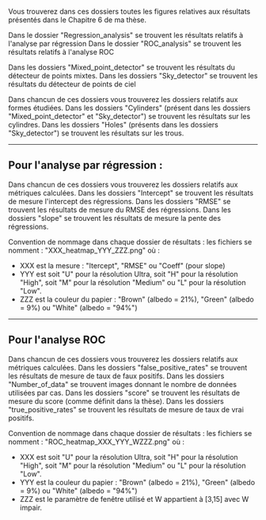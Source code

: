 Vous trouverez dans ces dossiers toutes les figures relatives aux résultats 
présentés dans le Chapitre 6 de ma thèse.

Dans le dossier "Regression_analysis" se trouvent les résultats relatifs à l'analyse par régression
Dans le dossier "ROC_analysis" se trouvent les résultats relatifs à l'analyse ROC

Dans les dossiers "Mixed_point_detector" se trouvent les résultats du détecteur de points mixtes.
Dans les dossiers "Sky_detector" se trouvent les résultats du détecteur de points de ciel

Dans chancun de ces dossiers vous trouverez les dossiers relatifs aux formes étudiées.
Dans les dossiers "Cylinders" (présent dans les dossiers "Mixed_point_detector" et "Sky_detector")
se trouvent les résultats sur les cylindres.
Dans les dossiers "Holes" (présents dans les dossiers "Sky_detector") se trouvent les résultats sur les trous.


----------------------------------------------------------------------------------------
Pour l'analyse par régression :
----------------------------------------------------------------------------------------
Dans chancun de ces dossiers vous trouverez les dossiers relatifs aux métriques calculées.
Dans les dossiers "Intercept" se trouvent les résultats de mesure l'intercept des régressions. 
Dans les dossiers "RMSE" se trouvent les résultats de mesure du RMSE des régressions. 
Dans les dossiers "slope" se trouvent les résultats de mesure la pente des régressions. 

Convention de nommage dans chaque dossier de résultats :
les fichiers se nomment :
"XXX_heatmap_YYY_ZZZ.png"
où :
- XXX est la mesure : "Itercept", "RMSE" ou "Coeff" (pour slope)
- YYY est soit "U" pour la résolution Ultra, soit "H" pour la résolution "High", soit "M" pour la résolution "Medium"
ou "L" pour la résolution "Low".
- ZZZ est la couleur du papier : "Brown" (albedo = 21%), "Green" (albedo = 9%) ou "White" (albedo = "94%")

----------------------------------------------------------------------------------------
Pour l'analyse ROC
----------------------------------------------------------------------------------------
Dans chancun de ces dossiers vous trouverez les dossiers relatifs aux métriques calculées.
Dans les dossiers "false_positive_rates" se trouvent les résultats de mesure de taux de faux positifs. 
Dans les dossiers "Number_of_data" se trouvent images donnant le nombre de données utilisées par cas.
Dans les dossiers "score" se trouvent les résultats de mesure du score (comme définit dans la thèse).
Dans les dossiers "true_positive_rates" se trouvent les résultats de mesure de taux de vrai positifs.

Convention de nommage dans chaque dossier de résultats :
les fichiers se nomment :
"ROC_heatmap_XXX_YYY_WZZZ.png"
où :
- XXX est soit "U" pour la résolution Ultra, soit "H" pour la résolution "High", soit "M" pour la résolution "Medium"
ou "L" pour la résolution "Low".
- YYY est la couleur du papier : "Brown" (albedo = 21%), "Green" (albedo = 9%) ou "White" (albedo = "94%")
- ZZZ est le paramètre de fenêtre utilisé et W appartient à [3,15] avec W impair.
 

